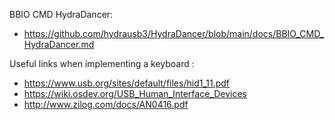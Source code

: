 
BBIO CMD HydraDancer:
- https://github.com/hydrausb3/HydraDancer/blob/main/docs/BBIO_CMD_HydraDancer.md

Useful links when implementing a keyboard :

- https://www.usb.org/sites/default/files/hid1_11.pdf
- https://wiki.osdev.org/USB_Human_Interface_Devices
- http://www.zilog.com/docs/AN0416.pdf
